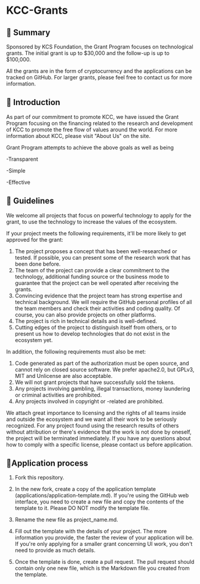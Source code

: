# KCC-Grants
## 👏 Summary

Sponsored by KCS Foundation, the Grant Program focuses on technological grants. The initial grant is up to $30,000 and the follow-up is up to $100,000.

All the grants are in the form of cryptocurrency and the applications can be tracked on GitHub. For larger grants, please feel free to contact us for more information.




## 📌 Introduction

As part of our commitment to promote KCC, we have issued the Grant Program focusing on the financing related to the research and development of KCC to promote the free flow of values around the world. For more information about KCC, please visit "About Us" on the site.

Grant Program attempts to achieve the above goals as well as being

-Transparent

-Simple

-Effective


## 📝 Guidelines
We welcome all projects that focus on powerful technology to apply for the grant, to use the technology to increase the values of the ecosystem.

If your project meets the following requirements, it'll be more likely to get approved for the grant:

1. The project proposes a concept that has been well-researched or tested. If possible, you can present some of the research work that has been done before.
2. The team of the project can provide a clear commitment to the technology, additional funding source or the business mode to guarantee that the project can be well operated after receiving the grants.
3. Convincing evidence that the project team has strong expertise and technical background. We will require the GitHub personal profiles of all the team members and check their activities and coding quality. Of course, you can also provide projects on other platforms.
4. The project is rich in technical details and is well-defined.
5. Cutting edges of the project to distinguish itself from others, or to present us how to develop technologies that do not exist in the ecosystem yet.

In addition, the following requirements must also be met:

1. Code generated as part of the authorization must be open source, and cannot rely on closed source software. We prefer apache2.0, but GPLv3, MIT and Unlicense are also acceptable.
2. We will not grant projects that have successfully sold the tokens.
3. Any projects involving gambling, illegal transactions, money laundering or criminal activities are prohibited.
4. Any projects involved in copyright or -related are prohibited.

We attach great importance to licensing and the rights of all teams inside and outside the ecosystem and we want all their work to be seriously recognized. For any project found using the research results of others without attribution or there's evidence that the work is not done by oneself, the project will be terminated immediately. If you have any questions about how to comply with a specific license, please contact us before application.



## 📝Application process
1. Fork this repository.

2. In the new fork, create a copy of the application template (applications/application-template.md). If you're using the GitHub web interface, you need to create a new file and copy the contents of the template to it. Please DO NOT modify the template file. 
 
3. Rename the new file as project_name.md.

4. Fill out the template with the details of your project. The more information you provide, the faster the review of your application will be. If you're only applying for a smaller grant concerning UI work, you don't need to provide as much details.

5. Once the template is done, create a pull request. The pull request should contain only one new file, which is the Markdown file you created from the template.
